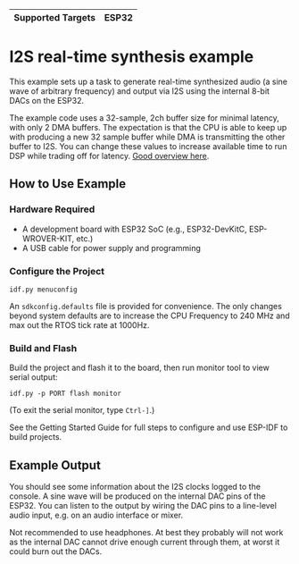 | Supported Targets | ESP32 |
| ----------------- | ----- |

# I2S real-time synthesis example

This example sets up a task to generate real-time synthesized audio (a sine wave of arbitrary frequency)
and output via I2S using the internal 8-bit DACs on the ESP32.

The example code uses a 32-sample, 2ch buffer size for minimal latency, with only 2 DMA buffers.
The expectation is that the CPU is able to keep up with producing a new 32 sample buffer while
DMA is transmitting the other buffer to I2S. You can change these values to increase available
time to run DSP while trading off for latency. [Good overview here](https://blog.atomic14.com/2021/04/20/esp32-i2s-dma-buf-len-buf-count.html).

## How to Use Example

### Hardware Required

* A development board with ESP32 SoC (e.g., ESP32-DevKitC, ESP-WROVER-KIT, etc.)
* A USB cable for power supply and programming

### Configure the Project

```
idf.py menuconfig
```

An `sdkconfig.defaults` file is provided for convenience. The only changes beyond system
defaults are to increase the CPU Frequency to 240 MHz and max out the RTOS tick rate at 1000Hz.

### Build and Flash

Build the project and flash it to the board, then run monitor tool to view serial output:

```
idf.py -p PORT flash monitor
```

(To exit the serial monitor, type ``Ctrl-]``.)

See the Getting Started Guide for full steps to configure and use ESP-IDF to build projects.

## Example Output

You should see some information about the I2S clocks logged to the console. A sine wave
will be produced on the internal DAC pins of the ESP32. You can listen to the output
by wiring the DAC pins to a line-level audio input, e.g. on an audio interface or mixer.

Not recommended to use headphones. At best they probably will not work as the internal 
DAC cannot drive enough current through them, at worst it could burn out the DACs.
